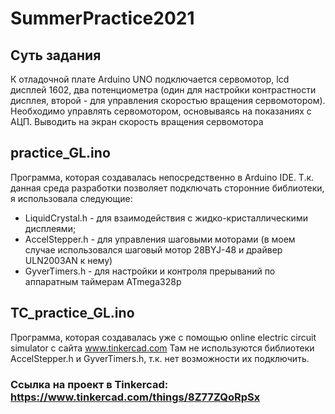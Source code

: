 # SummerPractice2021
## Суть задания
К отладочной плате Arduino UNO подключается сервомотор, lcd дисплей 1602, два потенциометра (один для настройки контрастности дисплея, второй - для управления скоростью вращения сервомотором). Необходимо управлять сервомотором, основываясь на показаниях с АЦП. Выводить на экран скорость вращения сервомотора

## practice_GL.ino
Программа, которая создавалась непосредственно в Arduino IDE. 
Т.к. данная среда разработки позволяет подключать сторонние библиотеки, я использовала следующие:
- LiquidCrystal.h - для взаимодействия с жидко-кристаллическими дисплеями;
- AccelStepper.h - для управления шаговыми моторами (в моем случае использовался шаговый мотор 28BYJ-48 и драйвер ULN2003AN к нему)
- GyverTimers.h - для настройки и контроля прерываний по аппаратным таймерам ATmega328p

## TC_practice_GL.ino
Программа, которая создавалась уже с помощью online electric circuit simulator с сайта www.tinkercad.com
Там не используются библиотеки AccelStepper.h и GyverTimers.h, т.к. нет возможности их подключить. 
### Ссылка на проект в Tinkercad: https://www.tinkercad.com/things/8Z77ZQoRpSx
